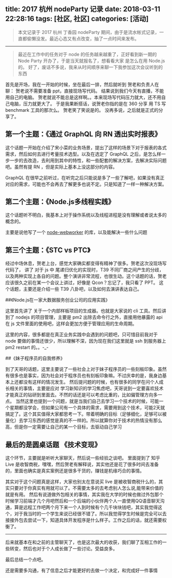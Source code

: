 title: 2017 杭州 nodeParty 记录
date: 2018-03-11 22:28:16
tags: [社区, 社区]
categories: [活动]
---

> 本文记录于 2017 杭州 丁香园 nodeParty 期间，由于是流水帐式记录，一直都偷懒没发。最近心态又有点改变，抽了一点时间来发布。

-----

> 最近在工作中的任务对于 node 的任务越来越重了，正好看到新一期的 Node Party 开办了，于是当天就报名了，想看看大家 是怎么在用 Node.js 的。
> 好了，废话不多说，我来从时间顺序来聊一下我参加这次会议听到的东西

<!-- more -->

首先是开场，我在一开始的时候，坐在最后一排，然后就听到 贺老和负责人在聊：
贺老说不需要准备 ppt，直接现场写代码。
结果说到我们今天有直播，不能用自己的电脑。
贺老就说不能总是这样啊。。本来现场写代码压力就大，还不用自己电脑，压力就更大了。
于是我果断搭话，说贺老你指的是在 360 分享 用 TS 写 benchmark 工具的那次么。
贺老笑了笑说是的。
没再多说，之后就是正式的分享了。

## 第一个主题：《通过 GraphQL 向 RN 透出实时报表》

这个话题一开始在介绍了宋小菜的业务场景，提出了这样的场景下对于报表的各式需求，然后如何去进行考量技术选型。以及在选定了 GraphQL 之后，是怎么样一步一步的去改造，去利用到其中的特性，和一些配套的解决方案，去解决实际问题吧。虽然有提 RN ，但是实际上基本上没这部分的内容。

GraphQL 在很早之前听过，在听完之后只能说是多了一些了解吧，如果没有真正对应的需求，可能也不会再去了解更多也说不定。只是知道了一样一种解决方案。

## 第二个主题：《Node.js多线程实践》

这个话题听不明白，我基本上对于操作系统以及线程进程是没有理解或者说太多的概念的。

主要是说他写了一个 [node-webworker](https://github.com/Rokid/node-webworker) 的库，以及能解决一些什么问题


## 第三个主题：《STC vs PTC》

经过中场休息，贺老上台，感觉大家确实都变得有精神了很多。贺老这次没现场写代码了， 讲了 对于 js 中 尾递归优化的实现时，T39 不同厂商之间产生的分歧，以及两种实现上各自的问题。整个演讲非常流程，也很生动。这个话题的话，贺老应该很久之前在某一个会议上讲过，好像是 Qcon？忘记了，我只看了 PPT。
这个话题，主要还是介绍一些 T39 八卦吧，以及如何去演讲表达自己。

##《Node.js在一家大数据服务创业公司的应用实践》

这里首先讲了 关于一个内部样板项目的生成器。也就是大家说的 cli 工具。然后讲到了 nodejs 的项目管理，主要是 pm2 出除去命令行之外，直接用他暴露的 api 在 js 文件里面的使用吧，这样会更加方便于管理应用的生命周期。

这里的内容，很多都是在真正业务实践中会遇到的问题吧，只可惜目前我对于 node 要做的事情还很少，所以理解不深，因为现在我们这里就是 ssh 到服务器上 pm2 restart 的。。-_-

##《妹子程序员的自我修养》

到了天哥的话题，这里主要说了一些社会上对于妹子程序员的一些刻板印象。虽然有很多也是事实，因为社会对于程序员也有刻板印象嘛。不过庆幸的是，我身边基本上还都没有这样的情况发生。
然后提问题的时候，也有很多的同学在问个人成长相关的事情，主要是应对 学习新知识的学习焦虑吧，天哥说到一定要喜欢技术才能真正的钻研到里面去。不然的话还是可以考虑比重的，比如偏管理方向多一点。
当然这里也提到一个问题，就是当我们自己去学习一个技术的时候，可能一个星期都没学会，但如果公司有一个具体的需求，需要用到这个技术，可能2天就搞定了。这个其实值得大家都思考一下。带着明确的目标（足够细化，足够可以被量化）去学习东西的感觉是真的不一样的。所以就算你对于技术的热情没有那么高，但是你一定需要让自己的某一个目标，去驱动自己学习

## 最后的是圆桌话题 《技术变现》

这个环节，主要就是听听大家聊天，然后说一些经验之谈吧。
里面提到了 知乎 Live 是收智商税，嘿嘿，然后贺老有解释说，其实他还是花了很多时间去准备的，里面也确实是真实案例还是很多干货的，赚钱是机缘巧合的事情。

其实对于这个问题真是这样，大家也别太在意说买 live 是被收智商税什么的，其实只要对于你真实有用就可以了。不需要太多的去考虑别人怎么说,能带来价值的就是有用。
然后有说道做外包相关的事情，其实我在大学的时候也做过外包那个时候学习前端才几个月吧然后和一个后端的小伙伴两个人一直使用QQ语音聊天沟通，算是远程工作吧两个月下来一个人到时候有个几千块块钱吧，其实我觉得这个，对于我当时的一个学生来说已经很不错了。所以我觉得学生时候是完全可以去接接外包去尝试一下，知道具体开发程序是什么样子。工作之后的话，就还需要权衡了。

---

后来就基本在和之前的主管聊天了，也是这次最大的收获，我们聊了互相工作的一些转变，然后也对于个人成长做了一些讨论。受益良多。

最后总结一个点吧。

还是需要多沟通，有了信息之后才能更好的去做一个决定，和完成好一件事情


